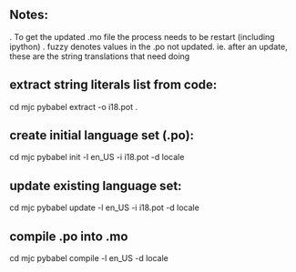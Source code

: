 
Notes:
------

. To get the updated .mo file the process needs to be restart (including ipython)
. fuzzy denotes values in the .po not updated. ie. after an update, these are the string translations that need doing

extract string literals list from code:
---------------------------------------
cd mjc 
pybabel extract -o i18.pot  .


create initial language set (.po):
----------------------------------
cd mjc
pybabel init  -l en_US -i i18.pot  -d locale


update existing language set:
-----------------------------
cd mjc
pybabel update  -l en_US -i i18.pot  -d locale


compile .po into .mo
--------------------
cd mjc
pybabel compile -l en_US -d locale


